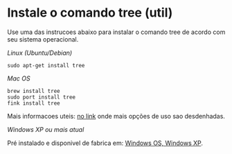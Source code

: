 # Instale o comando tree (util)

Use uma das instrucoes abaixo para instalar o comando tree de acordo com seu sistema operacional.

*Linux (Ubuntu/Debian)*
```
sudo apt-get install tree
```

*Mac OS*

```
brew install tree
sudo port install tree
fink install tree
```

Mais informacoes uteis: [no link](http://superuser.com/questions/359723/mac-os-x-equivalent-of-the-ubuntu-tree-command
) onde mais opções de uso sao desdenhadas.

*Windows XP ou mais atual*

Pré instalado e disponivel de fabrica em: [Windows OS, Windows XP](
http://www.microsoft.com/resources/documentation/windows/xp/all/proddocs/en-us/tree.mspx?mfr=true).